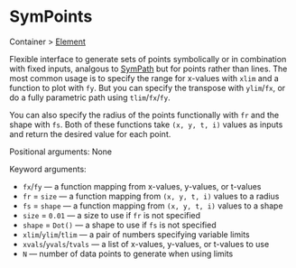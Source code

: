 # SymPoints

<span class="inherit">Container > [Element](#Element)</span>

Flexible interface to generate sets of points symbolically or in combination with fixed inputs, analgous to [SymPath](#SymPath) but for points rather than lines. The most common usage is to specify the range for x-values with `xlim` and a function to plot with `fy`. But you can specify the transpose with `ylim`/`fx`, or do a fully parametric path using `tlim`/`fx`/`fy`.

You can also specify the radius of the points functionally with `fr` and the shape with `fs`. Both of these functions take `(x, y, t, i)` values as inputs and return the desired value for each point.

Positional arguments: None

Keyword arguments:
- `fx`/`fy` — a function mapping from x-values, y-values, or t-values
- `fr` = `size` — a function mapping from `(x, y, t, i)` values to a radius
- `fs` = `shape` — a function mapping from `(x, y, t, i)` values to a shape
- `size` = `0.01` — a size to use if `fr` is not specified
- `shape` = `Dot()` — a shape to use if `fs` is not specified
- `xlim`/`ylim`/`tlim` — a pair of numbers specifying variable limits
- `xvals`/`yvals`/`tvals` — a list of x-values, y-values, or t-values to use
- `N` — number of data points to generate when using limits
